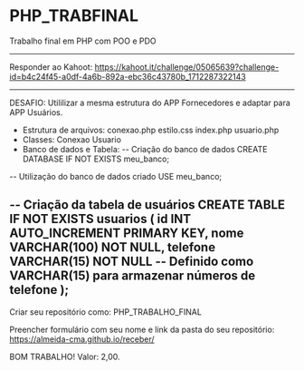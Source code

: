 # PHP_TRABFINAL
Trabalho final em PHP com POO e PDO

-------------------------------------------------------------------------------------------------------------------------
Responder ao Kahoot:
https://kahoot.it/challenge/05065639?challenge-id=b4c24f45-a0df-4a6b-892a-ebc36c43780b_1712287322143

------------------------------------------------------------------------------------------------------------------------
DESAFIO:
Utililizar a mesma estrutura do APP Fornecedores e adaptar para APP Usuários.
- Estrutura de arquivos:
	conexao.php
	estilo.css
	index.php
	usuario.php
- Classes: 
	Conexao
	Usuario
- Banco de dados e Tabela:
	-- Criação do banco de dados
	CREATE DATABASE IF NOT EXISTS meu_banco;

-- Utilização do banco de dados criado
USE meu_banco;

-- Criação da tabela de usuários
CREATE TABLE IF NOT EXISTS usuarios (
    id INT AUTO_INCREMENT PRIMARY KEY,
    nome VARCHAR(100) NOT NULL,
    telefone VARCHAR(15) NOT NULL -- Definido como VARCHAR(15) para armazenar números de telefone
);
------------------------------------------------------------------------------------------------------------------------
Criar seu repositório como: PHP_TRABALHO_FINAL

Preencher formulário com seu nome e link da pasta do seu repositório:
https://almeida-cma.github.io/receber/

BOM TRABALHO! Valor: 2,00.

